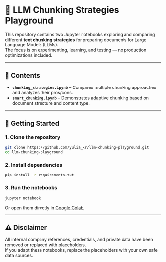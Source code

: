 # 📄 LLM Chunking Strategies Playground

This repository contains two Jupyter notebooks exploring and comparing different **text chunking strategies** for preparing documents for Large Language Models (LLMs).  
The focus is on experimenting, learning, and testing — no production optimizations included.

---

## 📂 Contents
- **`chunking_strategies.ipynb`** – Compares multiple chunking approaches and analyzes their pros/cons.
- **`smart_chunking.ipynb`** – Demonstrates adaptive chunking based on document structure and content type.

---

## 🚀 Getting Started
### 1. Clone the repository
```bash
git clone https://github.com/yulia_kr/llm-chunking-playground.git
cd llm-chunking-playground
```

### 2. Install dependencies
```bash
pip install -r requirements.txt
```

### 3. Run the notebooks
```bash
jupyter notebook
```
Or open them directly in [Google Colab](https://colab.research.google.com/).

---

## ⚠️ Disclaimer
All internal company references, credentials, and private data have been removed or replaced with placeholders.  
If you adapt these notebooks, replace the placeholders with your own safe data sources.

